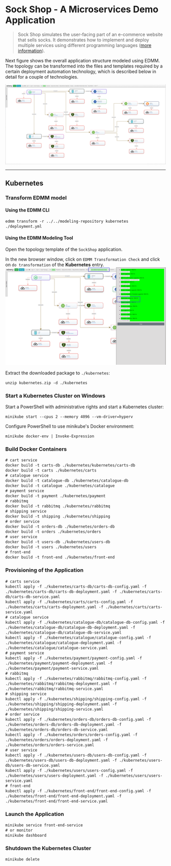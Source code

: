 
# Sock Shop - A Microservices Demo Application

> Sock Shop simulates the user-facing part of an e-commerce website that sells socks.
> It demonstrates how to implement and deploy multiple services using different programming languages ([more information](https://microservices-demo.github.io)).

Next figure shows the overall application structure modeled using EDMM.
The topology can be transformed into the files and templates required by a certain deployment automation technology, which is described below in detail for a couple of technologies.

![](../../docs/images/sockshop_topology.png)

---

## Kubernetes

### Transform EDMM model

#### Using the EDMM CLI

```shell
edmm transform -r ../../modeling-repository kubernetes ./deployment.yml
```

#### Using the EDMM Modeling Tool

Open the topology template of the `SockShop` application.

In the new browser window, click on `EDMM Transformation Check` and click on `do transformation` of the **Kubernetes** entry.
![](../../docs/images/sockshop_transformation-kubernetes.png)

Extract the downloaded package to `./kubernetes`:
```shell
unzip kubernetes.zip -d ./kubernetes
```

### Start a Kubernetes Cluster on Windows

Start a PowerShell with administrative rights and start a Kubernetes cluster:
```shell
minikube start --cpus 2 --memory 4096 --vm-driver=hyperv
```

Configure PowerShell to use minikube's Docker environment:
```shell
minikube docker-env | Invoke-Expression
```

### Build Docker Containers

```shell
# cart service
docker build -t carts-db ./kubernetes/kubernetes/carts-db
docker build -t carts ./kubernetes/carts
# catalogue service
docker build -t catalogue-db ./kubernetes/catalogue-db
docker build -t catalogue ./kubernetes/catalogue
# payment service
docker build -t payment ./kubernetes/payment
# rabbitmq
docker build -t rabbitmq ./kubernetes/rabbitmq
# shipping service
docker build -t shipping ./kubernetes/shipping
# order service
docker build -t orders-db ./kubernetes/orders-db
docker build -t orders ./kubernetes/orders
# user service
docker build -t users-db ./kubernetes/users-db
docker build -t users ./kubernetes/users
# front-end
docker build -t front-end ./kubernetes/front-end
```

### Provisioning of the Application 

```shell
# carts service
kubectl apply -f ./kubernetes/carts-db/carts-db-config.yaml -f ./kubernetes/carts-db/carts-db-deployment.yaml -f ./kubernetes/carts-db/carts-db-service.yaml
kubectl apply -f ./kubernetes/carts/carts-config.yaml -f ./kubernetes/carts/carts-deployment.yaml -f ./kubernetes/carts/carts-service.yaml
# catalogue service
kubectl apply -f ./kubernetes/catalogue-db/catalogue-db-config.yaml -f ./kubernetes/catalogue-db/catalogue-db-deployment.yaml -f ./kubernetes/catalogue-db/catalogue-db-service.yaml
kubectl apply -f ./kubernetes/catalogue/catalogue-config.yaml -f ./kubernetes/catalogue/catalogue-deployment.yaml -f ./kubernetes/catalogue/catalogue-service.yaml
# payment service
kubectl apply -f ./kubernetes/payment/payment-config.yaml -f ./kubernetes/payment/payment-deployment.yaml -f ./kubernetes/payment/payment-service.yaml
# rabbitmq
kubectl apply -f ./kubernetes/rabbitmq/rabbitmq-config.yaml -f ./kubernetes/rabbitmq/rabbitmq-deployment.yaml -f ./kubernetes/rabbitmq/rabbitmq-service.yaml
# shipping service
kubectl apply -f ./kubernetes/shipping/shipping-config.yaml -f ./kubernetes/shipping/shipping-deployment.yaml -f ./kubernetes/shipping/shipping-service.yaml
# order service
kubectl apply -f ./kubernetes/orders-db/orders-db-config.yaml -f ./kubernetes/orders-db/orders-db-deployment.yaml -f ./kubernetes/orders-db/orders-db-service.yaml
kubectl apply -f ./kubernetes/orders/orders-config.yaml -f ./kubernetes/orders/orders-deployment.yaml -f ./kubernetes/orders/orders-service.yaml
# user service
kubectl apply -f ./kubernetes/users-db/users-db-config.yaml -f ./kubernetes/users-db/users-db-deployment.yaml -f ./kubernetes/users-db/users-db-service.yaml
kubectl apply -f ./kubernetes/users/users-config.yaml -f ./kubernetes/users/users-deployment.yaml -f ./kubernetes/users/users-service.yaml
# front-end
kubectl apply -f ./kubernetes/front-end/front-end-config.yaml -f ./kubernetes/front-end/front-end-deployment.yaml -f ./kubernetes/front-end/front-end-service.yaml
```

### Launch the Application

```shell
minikube service front-end-service
# or monitor
minikube dashboard
```

### Shutdown the Kubernetes Cluster

```shell
minikube delete
```
